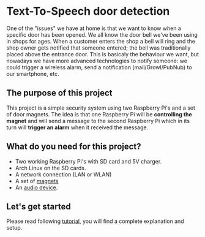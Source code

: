 # Text-To-Speech door detection

One of the "issues" we have at home is that we want to know when a specific door has been opened. We all know the door bell we've been using in shops for ages. When a customer enters the shop a bell will ring and the shop owner gets notified that someone entered; the bell was traditionally placed above the entrance door. This is basicaly the behaviour we want, but nowadays we have more advanced technologies to notify someone: we could trigger a wireless alarm, send a notification (mail/Growl/PubNub) to our smartphone, etc.

## The purpose of this project

This project is a simple security system using two Raspberry Pi's and a set of door magnets. The idea is that one Raspberry Pi will be **controlling the magnet** and will send a message to the second Raspberry Pi which in its turn will **trigger an alarm** when it received the message.

## What do you need for this project?

* Two working Raspberry Pi's with SD card and 5V charger.
* Arch Linux on the SD cards.
* A network connection (LAN or WLAN)
* A set of [magnets](http://www.adafruit.com/products/375)
* An [audio device](http://thepihut.com/products/mini-portable-speaker-for-the-raspberry-pi).

## Let's get started

Please read following [tutorial](http://blog.cedricve.me/home-surveillance-magnetic-door-protection-with-text-to-speech), you will find a complete explanation and setup.